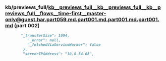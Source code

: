 ### kb/previews_full/kb__previews_full__kb__previews_full__kb__previews_full__flows__time-first__master-only@guest.har.part059.md.part001.md.part001.md.part001.md (part 002)

```md
       "_transferSize": 1094,
          "_error": null,
          "_fetchedViaServiceWorker": false
        },
        "serverIPAddress": "10.8.54.68",
```

```
